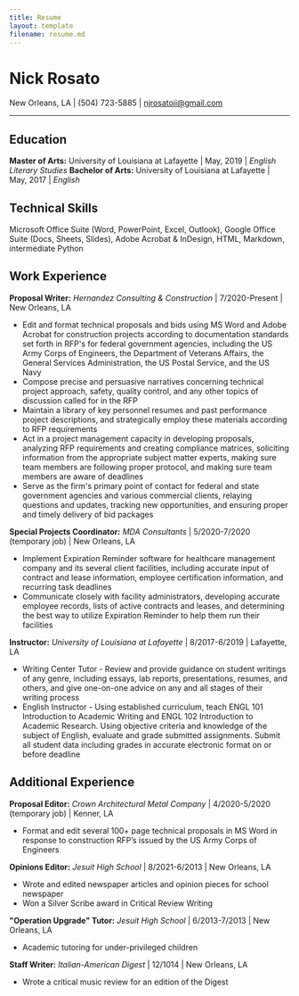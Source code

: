 ```yaml
---
title: Resume
layout: template
filename: resume.md
--- 
```

# Nick Rosato
New Orleans, LA | (504) 723-5885 | njrosatoii@gmail.com

---

## Education
**Master of Arts:** University of Louisiana at Lafayette | May, 2019 | *English Literary Studies*
**Bachelor of Arts:** University of Louisiana at Lafayette | May, 2017 | *English*

## Technical Skills
Microsoft Office Suite (Word, PowerPoint, Excel, Outlook), Google Office Suite (Docs, Sheets, Slides), Adobe Acrobat & InDesign, HTML, Markdown, intermediate Python

## Work Experience
**Proposal Writer:** *Hernandez Consulting & Construction* | 7/2020-Present | New Orleans, LA
+ Edit and format technical proposals and bids using MS Word and Adobe Acrobat for construction projects according to documentation standards set forth in RFP's for federal government agencies, including the US Army Corps of Engineers, the Department of Veterans Affairs, the General Services Administration, the US Postal Service, and the US Navy
+ Compose precise and persuasive narratives concerning technical project approach, safety, quality control, and any other topics of discussion called for in the RFP
+ Maintain a library of key personnel resumes and past performance project descriptions, and strategically employ these materials according to RFP requirements
+ Act in a project management capacity in developing proposals, analyzing RFP requirements and creating compliance matrices, soliciting information from the appropriate subject matter experts, making sure team members are following proper protocol, and making sure team members are aware of deadlines
+ Serve as the firm's primary point of contact for federal and state government agencies and various commercial clients, relaying questions and updates, tracking new opportunities, and ensuring proper and timely delivery of bid packages

**Special Projects Coordinator:** *MDA Consultants* | 5/2020-7/2020 (temporary job) | New Orleans, LA
+ Implement Expiration Reminder software for healthcare management company and its several client facilities, including accurate input of contract and lease information, employee certification information, and recurring task deadlines
+ Communicate closely with facility administrators, developing accurate employee records, lists of active contracts and leases, and determining the best way to utilize Expiration Reminder to help them run their facilities 

**Instructor:** *University of Louisiana at Lafayette* | 8/2017-6/2019 | Lafayette, LA
+ Writing Center Tutor - Review and provide guidance on student writings of any genre, including essays, lab reports, presentations, resumes, and others, and give one-on-one advice on any and all stages of their writing process
+ English Instructor - Using established curriculum, teach ENGL 101 Introduction to Academic Writing and ENGL 102 Introduction to Academic Research. Using objective criteria and knowledge of the subject of English, evaluate and grade submitted assignments. Submit all student data including grades in accurate electronic format on or before deadline

## Additional Experience
**Proposal Editor:** *Crown Architectural Metal Company* | 4/2020-5/2020 (temporary job) | Kenner, LA
+ Format and edit several 100+ page technical proposals in MS Word in response to construction RFP’s issued by the US Army Corps of Engineers

**Opinions Editor:** *Jesuit High School* | 8/2021-6/2013 | New Orleans, LA
+ Wrote and edited newspaper articles and opinion pieces for school newspaper
+ Won a Silver Scribe award in Critical Review Writing

**"Operation Upgrade" Tutor:** *Jesuit High School* | 6/2013-7/2013 | New Orleans, LA
+ Academic tutoring for under-privileged children

**Staff Writer:** *Italian-American Digest* | 12/1014 | New Orleans, LA
+ Wrote a critical music review for an edition of the Digest
